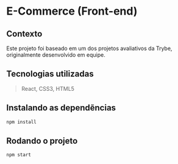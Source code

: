 # E-Commerce (Front-end)

## Contexto

Este projeto foi baseado em um dos projetos avaliativos da Trybe, originalmente desenvolvido em equipe.

## Tecnologias utilizadas
> React, CSS3, HTML5

## Instalando as dependẽncias

```bash
npm install
```

## Rodando o projeto 
```bash
npm start
```

